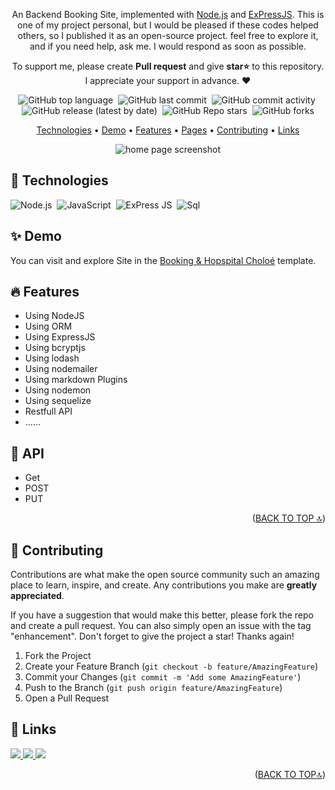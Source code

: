 <div id='top' align="center">

An Backend Booking Site, implemented with [Node.js](https://nodejs.org/) and [ExPressJS]([https://www.framer.com/motion/](https://expressjs.com/)). This is one of my project personal, but I would be pleased if these codes helped others, so I published it as an open-source project. feel free to explore it, and if you need help, ask me. I would respond as soon as possible.

<p>
  To support me, please create
  <strong>Pull request</strong>
  and give <strong>star⭐</strong>
  to this repository.
  <br/>
  I appreciate your support in advance. ❤
</p>

<p>

![GitHub top language](https://img.shields.io/github/languages/top/AliBagheri2079/dennis-snellenberg-portfolio)&nbsp;
![GitHub last commit](https://img.shields.io/github/last-commit/AliBagheri2079/dennis-snellenberg-portfolio)&nbsp;
![GitHub commit activity](https://img.shields.io/github/commit-activity/m/AliBagheri2079/dennis-snellenberg-portfolio)&nbsp;
![GitHub release (latest by date)](https://img.shields.io/github/v/release/AliBagheri2079/dennis-snellenberg-portfolio?display_name=tag)&nbsp;
![GitHub Repo stars](https://img.shields.io/github/stars/AliBagheri2079/dennis-snellenberg-portfolio?color=yellow)&nbsp;
![GitHub forks](https://img.shields.io/github/forks/AliBagheri2079/dennis-snellenberg-portfolio)

</p>

<p>

[Technologies](#-technologies) •
[Demo](#-demo) •
[Features](#-features) •
[Pages](#-pages) •
[Contributing](#-contributing) •
[Links](#-links)

</p>

<img
  src="./public/ezgif-2-e448da7a26.gif"
  loading="lazy"
  alt="home page screenshot"
/>

</div>

## 🔧 Technologies

![Node.js](https://nodejs.org/static/logos/nodejsStackedDark.svg)&nbsp;
![JavaScript](https://img.shields.io/badge/-JavaScript-05122A?style=for-the-badge&logo=javascript)&nbsp;
![ExPress JS](https://upload.wikimedia.org/wikipedia/commons/6/64/Expressjs.png)&nbsp;
![Sql](https://d1.awsstatic.com/asset-repository/products/amazon-rds/1024px-MySQL.ff87215b43fd7292af172e2a5d9b844217262571.png)

## ✨ Demo

You can visit and explore Site in the [Booking & Hopspital Choloé](https://backend.chloé.vn/) template.

## 🔥 Features

- Using NodeJS
- Using ORM
- Using ExpressJS
- Using bcryptjs
- Using lodash
- Using nodemailer
- Using markdown Plugins
- Using nodemon
- Using sequelize
- Restfull API
- ......

## 📃 API

- Get
- POST
- PUT
  

<p align="right">(<a href="#top">BACK TO TOP 🔝</a>)</p>

## 🤝 Contributing

Contributions are what make the open source community such an amazing place to learn, inspire, and create. Any contributions you make are **greatly appreciated**.

If you have a suggestion that would make this better, please fork the repo and create a pull request. You can also simply open an issue with the tag "enhancement".
Don't forget to give the project a star! Thanks again!

1. Fork the Project
2. Create your Feature Branch (`git checkout -b feature/AmazingFeature`)
3. Commit your Changes (`git commit -m 'Add some AmazingFeature'`)
4. Push to the Branch (`git push origin feature/AmazingFeature`)
5. Open a Pull Request

## 🔗 Links

<p>
  <a href="https://github.com/anxkhuongg">
    <img src="https://img.shields.io/badge/Github-000?style=flat&logo=github&logoColor=white"/>
  </a>
  <a href="https://t.me/conbachtuot">
    <img src="https://img.shields.io/badge/linkedin-0A66C2?style=flat&logo=linkedin&logoColor=white"/>
  </a>
  <a href="https://twitter.com/AliBagheri2079">
    <img src="https://img.shields.io/badge/telegram-1DA1F2?style=flat&logo=twitter&logoColor=white"/>
  </a>
</p>

<p align="right">(<a href="#top">BACK TO TOP🔝</a>)</p>
